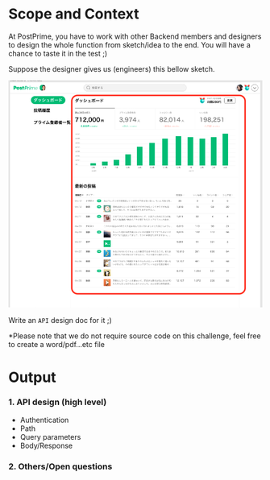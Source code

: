 # Scope and Context

At PostPrime, you have to work with other Backend members and designers to design the whole function from sketch/idea to the end. You will have a chance to taste it in the test ;)

Suppose the designer gives us (engineers) this bellow sketch.

<img src="../../images/dashboard.png" alt="Comment function">

Write an `API` design doc for it ;)

*Please note that we do not require source code on this challenge, feel free to create a word/pdf...etc file

# Output

### 1. API design (high level)

- Authentication
- Path
- Query parameters
- Body/Response

### 2. Others/Open questions
